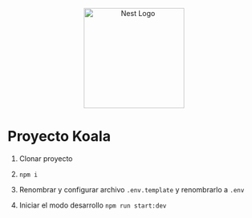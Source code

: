 <p align="center">
  <a href="http://nestjs.com/" target="blank"><img src="https://nestjs.com/img/logo-small.svg" width="200" alt="Nest Logo" /></a>
</p>

# Proyecto Koala
1. Clonar proyecto
2. ````npm i````
3. Renombrar y configurar archivo ````.env.template```` y renombrarlo a ````.env````

4. Iniciar el modo desarrollo ````npm run start:dev````
